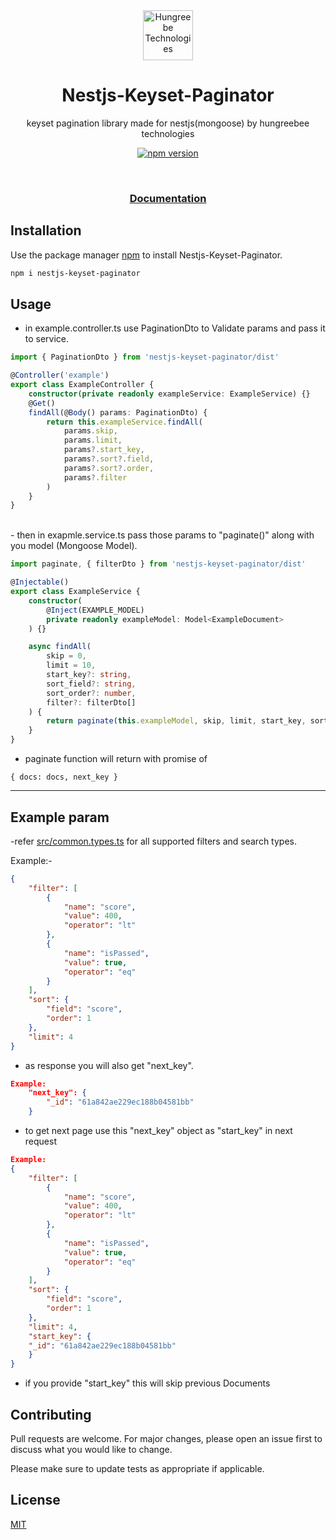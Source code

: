 <div align=center>

<img src="https://raw.githubusercontent.com/Hungreebee-Technologies/Nestjs-Keyset-Paginator/master/.github/assets/Hungrebee-Logo.png" alt="Hungreebe Technologies" height="80"/>

# Nestjs-Keyset-Paginator

keyset pagination library made for nestjs(mongoose) by hungreebee technologies

[![npm version](https://badge.fury.io/js/nestjs-keyset-paginator.svg)](https://www.npmjs.com/package/nestjs-keyset-paginator)

<br>

### [Documentation](https://hungreebee-technologies.github.io/Nestjs-Keyset-Paginator/)

</div>

## Installation

Use the package manager [npm](npmjs.com/package/nestjs-keyset-paginator) to install Nestjs-Keyset-Paginator.

```bash
npm i nestjs-keyset-paginator
```

## Usage

-   in example.controller.ts use PaginationDto to Validate params and pass it to service.

```typescript
import { PaginationDto } from 'nestjs-keyset-paginator/dist'

@Controller('example')
export class ExampleController {
    constructor(private readonly exampleService: ExampleService) {}
    @Get()
    findAll(@Body() params: PaginationDto) {
        return this.exampleService.findAll(
            params.skip,
            params.limit,
            params?.start_key,
            params?.sort?.field,
            params?.sort?.order,
            params?.filter
        )
    }
}
```

<br>
- then in exapmle.service.ts pass those params to "paginate()" along with you model (Mongoose Model).

```typescript
import paginate, { filterDto } from 'nestjs-keyset-paginator/dist'

@Injectable()
export class ExampleService {
    constructor(
        @Inject(EXAMPLE_MODEL)
        private readonly exampleModel: Model<ExampleDocument>
    ) {}

    async findAll(
        skip = 0,
        limit = 10,
        start_key?: string,
        sort_field?: string,
        sort_order?: number,
        filter?: filterDto[]
    ) {
        return paginate(this.exampleModel, skip, limit, start_key, sort_field, sort_order, filter)
    }
}
```

-   paginate function will return with promise of

```
{ docs: docs, next_key }
```

---

## Example param

-refer [src/common.types.ts](https://github.com/Hungreebee-Technologies/Nestjs-Keyset-Paginator/blob/master/src/common.types.ts) for all supported filters and search types.

Example:-

```json
{
    "filter": [
        {
            "name": "score",
            "value": 400,
            "operator": "lt"
        },
        {
            "name": "isPassed",
            "value": true,
            "operator": "eq"
        }
    ],
    "sort": {
        "field": "score",
        "order": 1
    },
    "limit": 4
}
```

-   as response you will also get "next_key".

```json
Example:
    "next_key": {
        "_id": "61a842ae229ec188b04581bb"
    }
```

-   to get next page use this "next_key" object as "start_key" in next request

```json
Example:
{
    "filter": [
        {
            "name": "score",
            "value": 400,
            "operator": "lt"
        },
        {
            "name": "isPassed",
            "value": true,
            "operator": "eq"
        }
    ],
    "sort": {
        "field": "score",
        "order": 1
    },
    "limit": 4,
    "start_key": {
    "_id": "61a842ae229ec188b04581bb"
    }
}
```

-   if you provide "start_key" this will skip previous Documents

## Contributing

Pull requests are welcome. For major changes, please open an issue first to discuss what you would like to change.

Please make sure to update tests as appropriate if applicable.

## License

[MIT](https://choosealicense.com/licenses/mit/)
